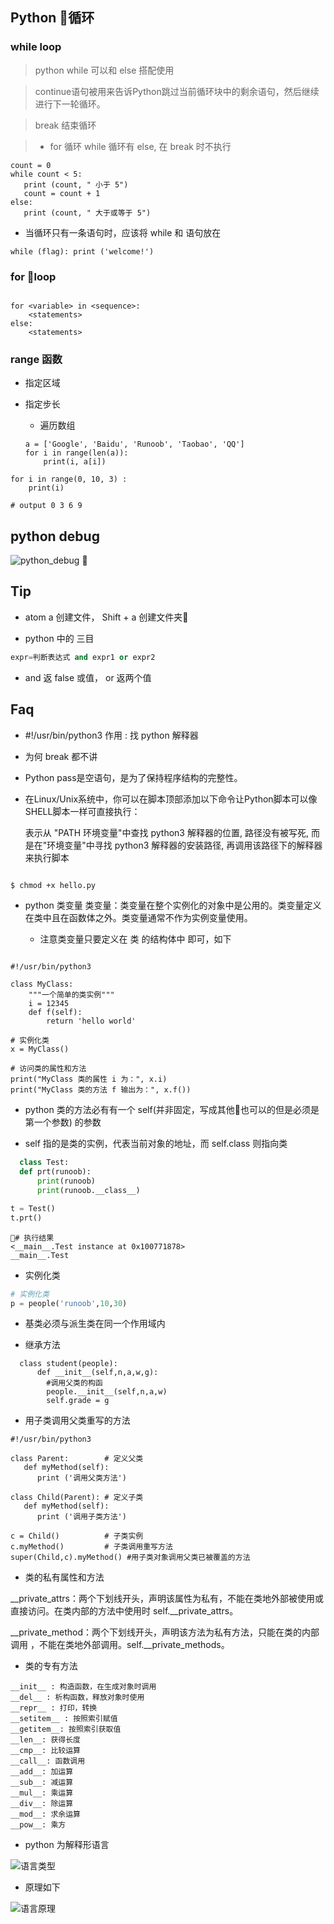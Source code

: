 


## Python 循环

### while loop

> python while 可以和 else 搭配使用

> continue语句被用来告诉Python跳过当前循环块中的剩余语句，然后继续进行下一轮循环。

> break 结束循环

> * for 循环 while 循环有 else, 在 break 时不执行

```python3
count = 0
while count < 5:
   print (count, " 小于 5")
   count = count + 1
else:
   print (count, " 大于或等于 5")
```

- 当循环只有一条语句时，应该将 while 和 语句放在
```python3
while (flag): print ('welcome!')
```

### for loop

```

for <variable> in <sequence>:
    <statements>
else:
    <statements>

```

### range 函数

- 指定区域
- 指定步长

  - 遍历数组

  ```python3
  a = ['Google', 'Baidu', 'Runoob', 'Taobao', 'QQ']
  for i in range(len(a)):
      print(i, a[i])
  ```

```python3
for i in range(0, 10, 3) :
    print(i)

# output 0 3 6 9    

```

## python debug


![python_debug](imgs/4/debug.png)


## Tip

- atom a 创建文件， Shift + a 创建文件夹

- python 中的 三目

```python
expr=判断表达式 and expr1 or expr2
```

- and 返 false 或值， or 返两个值

## Faq

- \#!/usr/bin/python3 作用 : 找 python 解释器

- 为何 break 都不讲

- Python pass是空语句，是为了保持程序结构的完整性。

- 在Linux/Unix系统中，你可以在脚本顶部添加以下命令让Python脚本可以像SHELL脚本一样可直接执行：

  表示从 "PATH 环境变量"中查找 python3 解释器的位置, 路径没有被写死, 而是在"环境变量"中寻找 python3 解释器的安装路径, 再调用该路径下的解释器来执行脚本
```sh

$ chmod +x hello.py

```

- python 类变量 类变量：类变量在整个实例化的对象中是公用的。类变量定义在类中且在函数体之外。类变量通常不作为实例变量使用。

  - 注意类变量只要定义在 类 的结构体中 即可，如下

```

#!/usr/bin/python3

class MyClass:
    """一个简单的类实例"""
    i = 12345
    def f(self):
        return 'hello world'

# 实例化类
x = MyClass()

# 访问类的属性和方法
print("MyClass 类的属性 i 为：", x.i)
print("MyClass 类的方法 f 输出为：", x.f())

```

  - python 类的方法必有有一个 self(并非固定，写成其他也可以的但是必须是第一个参数) 的参数

  - self 指的是类的实例，代表当前对象的地址，而 self.class 则指向类

```python
  class Test:
  def prt(runoob):
      print(runoob)
      print(runoob.__class__)

t = Test()
t.prt()
```

```
# 执行结果
<__main__.Test instance at 0x100771878>
__main__.Test

```

  - 实例化类

```python
# 实例化类
p = people('runoob',10,30)
```

  - 基类必须与派生类在同一个作用域内

  - 继承方法

```
  class student(people):
      def __init__(self,n,a,w,g):
        #调用父类的构函
        people.__init__(self,n,a,w)
        self.grade = g
```

  - 用子类调用父类重写的方法

  ```
  #!/usr/bin/python3

  class Parent:        # 定义父类
     def myMethod(self):
        print ('调用父类方法')

  class Child(Parent): # 定义子类
     def myMethod(self):
        print ('调用子类方法')

  c = Child()          # 子类实例
  c.myMethod()         # 子类调用重写方法
  super(Child,c).myMethod() #用子类对象调用父类已被覆盖的方法

  ```

  - 类的私有属性和方法

  __private_attrs：两个下划线开头，声明该属性为私有，不能在类地外部被使用或直接访问。在类内部的方法中使用时 self.__private_attrs。

  __private_method：两个下划线开头，声明该方法为私有方法，只能在类的内部调用 ，不能在类地外部调用。self.__private_methods。

  - 类的专有方法

```
__init__ : 构造函数，在生成对象时调用
__del__ : 析构函数，释放对象时使用
__repr__ : 打印，转换
__setitem__ : 按照索引赋值
__getitem__: 按照索引获取值
__len__: 获得长度
__cmp__: 比较运算
__call__: 函数调用
__add__: 加运算
__sub__: 减运算
__mul__: 乘运算
__div__: 除运算
__mod__: 求余运算
__pow__: 乘方

```

  - python 为解释形语言

  ![语言类型](imgs/4/language_type.png)

  - 原理如下

  ![语言原理](imgs/4/language_run_origin.png)
